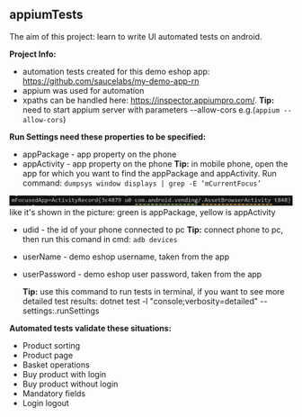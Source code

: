 ## appiumTests
The aim of this project: learn to write UI automated tests on android. 

**Project Info:**
- automation tests created for this demo eshop app: https://github.com/saucelabs/my-demo-app-rn
- appium was used for automation
- xpaths can be handled here: https://inspector.appiumpro.com/. **Tip:** need to start appium server with parameters --allow-cors e.g.(`appium --allow-cors`)

**Run Settings need these properties to be specified:**
- appPackage - app property on the phone
- appActivity - app property on the phone
**Tip:** in mobile phone, open the app for which you want to find the appPackage and appActivity. Run command: `dumpsys window displays | grep -E ‘mCurrentFocus’`

![alt text](image.png)
like it's shown in the picture: green is appPackage, yellow is appActivity

- udid - the id of your phone connected to pc **Tip:** connect phone to pc, then run this comand in cmd: `adb devices`
- userName - demo eshop username, taken from the app
- userPassword - demo eshop user password, taken from the app
  
  **Tip:** use this command to run tests in terminal, if you want to see more detailed test results: dotnet test -l "console;verbosity=detailed" --settings:.runSettings

**Automated tests validate these situations:**
- Product sorting
- Product page
- Basket operations
- Buy product with login
- Buy product without login
- Mandatory fields
- Login logout



  
